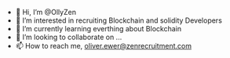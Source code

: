 - 👋 Hi, I’m @OllyZen
- 👀 I’m interested in recruiting Blockchain and solidity Developers 
- 🌱 I’m currently learning everthing about Blockchain
- 💞️ I’m looking to collaborate on ...
- 📫 How to reach me, oliver.ewer@zenrecruitment.com

<!---
OllyZen/OllyZen is a ✨ special ✨ repository because its `README.md` (this file) appears on your GitHub profile.
You can click the Preview link to take a look at your changes.
--->
